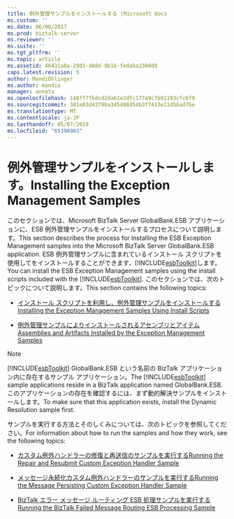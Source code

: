 ```yaml
---
title: 例外管理サンプルをインストールする |Microsoft Docs
ms.custom: ''
ms.date: 06/08/2017
ms.prod: biztalk-server
ms.reviewer: ''
ms.suite: ''
ms.tgt_pltfrm: ''
ms.topic: article
ms.assetid: 46431a8a-29d1-488d-9b16-fedaba2300d9
caps.latest.revision: 5
author: MandiOhlinger
ms.author: mandia
manager: anneta
ms.openlocfilehash: 148ff7fbdcd2da61e2dfc177a9c7b91193cfc6f9
ms.sourcegitcommit: 381e83d43796a345488d54b3f7413e11d56ad7be
ms.translationtype: MT
ms.contentlocale: ja-JP
ms.lasthandoff: 05/07/2019
ms.locfileid: "65398903"
---
```

# <a name="installing-the-exception-management-samples"></a><span data-ttu-id="ba60b-102">例外管理サンプルをインストールします。</span><span class="sxs-lookup"><span data-stu-id="ba60b-102">Installing the Exception Management Samples</span></span>
<span data-ttu-id="ba60b-103">このセクションでは、Microsoft BizTalk Server GlobalBank.ESB アプリケーションに、ESB 例外管理サンプルをインストールするプロセスについて説明します。</span><span class="sxs-lookup"><span data-stu-id="ba60b-103">This section describes the process for installing the ESB Exception Management samples into the Microsoft BizTalk Server GlobalBank.ESB application.</span></span> <span data-ttu-id="ba60b-104">ESB 例外管理サンプルに含まれているインストール スクリプトを使用してをインストールすることができます、[!INCLUDE[esbToolkit](../includes/esbtoolkit-md.md)]します。</span><span class="sxs-lookup"><span data-stu-id="ba60b-104">You can install the ESB Exception Management samples using the install scripts included with the [!INCLUDE[esbToolkit](../includes/esbtoolkit-md.md)].</span></span> <span data-ttu-id="ba60b-105">このセクションでは、次のトピックについて説明します。</span><span class="sxs-lookup"><span data-stu-id="ba60b-105">This section contains the following topics:</span></span>  
  
-   [<span data-ttu-id="ba60b-106">インストール スクリプトを利用し、例外管理サンプルをインストールする</span><span class="sxs-lookup"><span data-stu-id="ba60b-106">Installing the Exception Management Samples Using Install Scripts</span></span>](../esb-toolkit/installing-the-exception-management-samples-using-install-scripts.md)  
  
-   [<span data-ttu-id="ba60b-107">例外管理サンプルによりインストールされるアセンブリとアイテム</span><span class="sxs-lookup"><span data-stu-id="ba60b-107">Assemblies and Artifacts Installed by the Exception Management Samples</span></span>](../esb-toolkit/assemblies-and-artifacts-installed-by-the-exception-management-samples.md)  
  
> [!NOTE]
>  <span data-ttu-id="ba60b-108">[!INCLUDE[esbToolkit](../includes/esbtoolkit-md.md)] GlobalBank.ESB という名前の BizTalk アプリケーション内に存在するサンプル アプリケーション。</span><span class="sxs-lookup"><span data-stu-id="ba60b-108">The [!INCLUDE[esbToolkit](../includes/esbtoolkit-md.md)] sample applications reside in a BizTalk application named GlobalBank.ESB.</span></span> <span data-ttu-id="ba60b-109">このアプリケーションの存在を確認するには、まず動的解決サンプルをインストールします。</span><span class="sxs-lookup"><span data-stu-id="ba60b-109">To make sure that this application exists, install the Dynamic Resolution sample first.</span></span>  
  
 <span data-ttu-id="ba60b-110">サンプルを実行する方法とそのしくみについては、次のトピックを参照してください。</span><span class="sxs-lookup"><span data-stu-id="ba60b-110">For information about how to run the samples and how they work, see the following topics:</span></span>  
  
-   [<span data-ttu-id="ba60b-111">カスタム例外ハンドラーの修復と再送信のサンプルを実行する</span><span class="sxs-lookup"><span data-stu-id="ba60b-111">Running the Repair and Resubmit Custom Exception Handler Sample</span></span>](../esb-toolkit/running-the-repair-and-resubmit-custom-exception-handler-sample.md)  
  
-   [<span data-ttu-id="ba60b-112">メッセージ永続化カスタム例外ハンドラーのサンプルを実行する</span><span class="sxs-lookup"><span data-stu-id="ba60b-112">Running the Message Persisting Custom Exception Handler Sample</span></span>](../esb-toolkit/running-the-message-persisting-custom-exception-handler-sample.md)  
  
-   [<span data-ttu-id="ba60b-113">BizTalk エラー メッセージ ルーティング ESB 処理サンプルを実行する</span><span class="sxs-lookup"><span data-stu-id="ba60b-113">Running the BizTalk Failed Message Routing ESB Processing Sample</span></span>](../esb-toolkit/running-the-biztalk-failed-message-routing-esb-processing-sample.md)